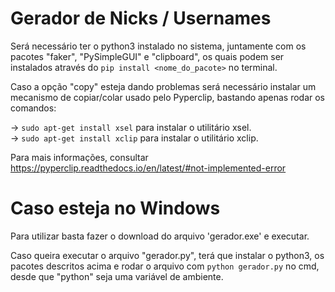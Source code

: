 # Gerador de Nicks / Usernames

Será necessário ter o python3 instalado no sistema, juntamente com os pacotes "faker", "PySimpleGUI" e "clipboard", os quais podem ser instalados através do ```pip install <nome_do_pacote>``` no terminal.

Caso a opção "copy" esteja dando problemas será necessário instalar um mecanismo de copiar/colar usado pelo Pyperclip, bastando apenas rodar os comandos:

-> ```sudo apt-get install xsel``` para instalar o utilitário xsel.<br/>
-> ```sudo apt-get install xclip``` para instalar o utilitário xclip.

Para mais informações, consultar https://pyperclip.readthedocs.io/en/latest/#not-implemented-error

# Caso esteja no Windows

Para utilizar basta fazer o download do arquivo 'gerador.exe' e executar.

Caso queira executar o arquivo "gerador.py", terá que instalar o python3, os pacotes descritos acima e rodar o arquivo com ```python gerador.py``` no cmd, desde que "python" seja uma variável de ambiente.
